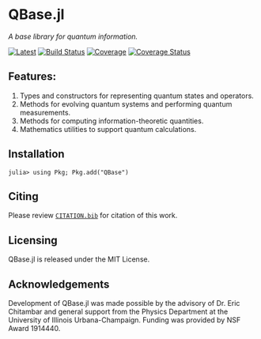 # QBase.jl

*A base library for quantum information.*

[![Latest](https://img.shields.io/badge/docs-latest-blue.svg)](https://ChitambarLab.github.io/QBase.jl/dev)
[![Build Status](https://travis-ci.com/ChitambarLab/QBase.jl.svg?branch=master)](https://travis-ci.com/ChitambarLab/QBase.jl)
[![Coverage](https://codecov.io/gh/ChitambarLab/QBase.jl/branch/master/graph/badge.svg)](https://codecov.io/gh/chitambarlab/QBase.jl)
[![Coverage Status](https://coveralls.io/repos/github/ChitambarLab/QBase.jl/badge.svg?branch=master)](https://coveralls.io/github/ChitambarLab/QBase.jl?branch=master)

## Features:
  1. Types and constructors for representing quantum states and operators.
  2. Methods for evolving quantum systems and performing quantum measurements.
  3. Methods for computing information-theoretic quantities.
  4. Mathematics utilities to support quantum calculations.

## Installation

```
julia> using Pkg; Pkg.add("QBase")
```

## Citing

Please review [`CITATION.bib`](https://github.com/ChitambarLab/QBase.jl/blob/master/CITATION.bib)
for citation of this work.

## Licensing

QBase.jl is released under the MIT License.

## Acknowledgements

Development of QBase.jl was made possible by the advisory of Dr. Eric Chitambar
and general support from the Physics Department at the University of Illinois
Urbana-Champaign. Funding was provided by NSF Award 1914440.
